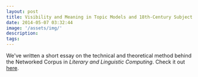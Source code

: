 ```yaml
---
layout: post
title: Visibility and Meaning in Topic Models and 18th-Century Subject Indexes
date: 2014-05-07 03:32:44
image: '/assets/img/'
description: 
tags:
---
```


We've written a short essay on the technical and theoretical method behind the Networked Corpus in *Literary and Linguistic Computing*. Check it out [here](https://www.academia.edu/18936883/Visibility_and_meaning_in_topic_models_and_18th-century_subject_indexes).




